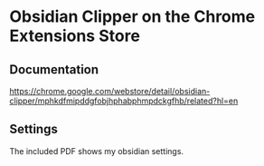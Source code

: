 # Obsidian Clipper on the Chrome Extensions Store

## Documentation

https://chrome.google.com/webstore/detail/obsidian-clipper/mphkdfmipddgfobjhphabphmpdckgfhb/related?hl=en

## Settings

The included PDF shows my obsidian settings.
